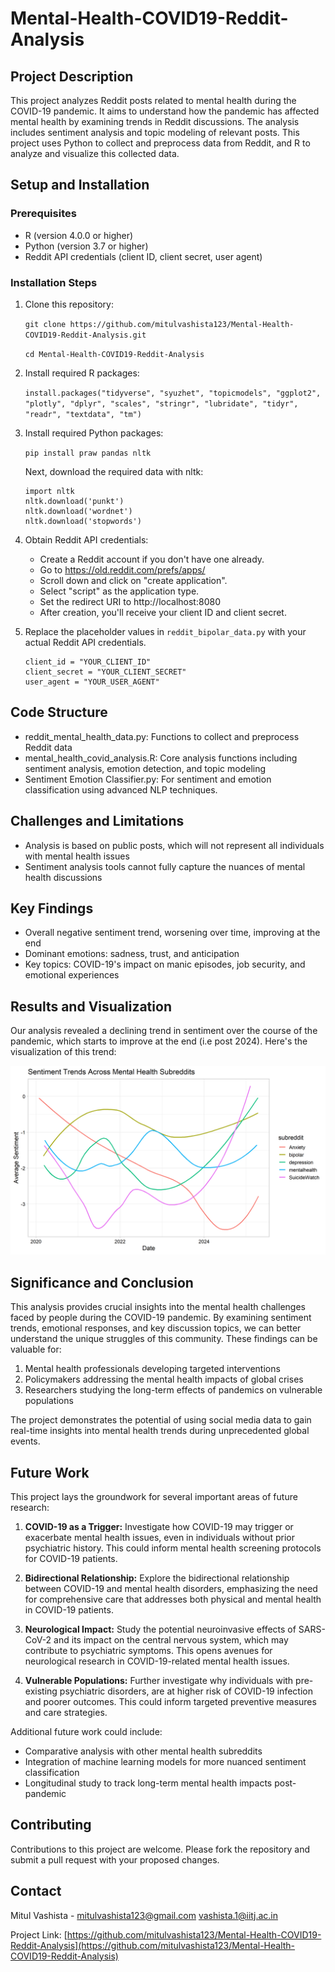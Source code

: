 # Mental-Health-COVID19-Reddit-Analysis

## Project Description

This project analyzes Reddit posts related to mental health during the COVID-19 pandemic. It aims to understand how the pandemic has affected mental health by examining trends in Reddit discussions. The analysis includes sentiment analysis and topic modeling of relevant posts. This project uses Python to collect and preprocess data from Reddit, and R to analyze and visualize this collected data.

## Setup and Installation

### Prerequisites

- R (version 4.0.0 or higher)
- Python (version 3.7 or higher)
- Reddit API credentials (client ID, client secret, user agent)

### Installation Steps

1. Clone this repository:

    `git clone https://github.com/mitulvashista123/Mental-Health-COVID19-Reddit-Analysis.git`

    `cd Mental-Health-COVID19-Reddit-Analysis`

2. Install required R packages: 

    `install.packages("tidyverse", "syuzhet", "topicmodels", "ggplot2", "plotly", "dplyr", "scales", "stringr", "lubridate", "tidyr", "readr", "textdata", "tm")`

3. Install required Python packages:

    `pip install praw pandas nltk`

    Next, download the required data with nltk:
    ````
    import nltk
    nltk.download('punkt')
    nltk.download('wordnet')
    nltk.download('stopwords')
    ```` 
6. Obtain Reddit API credentials:
    - Create a Reddit account if you don't have one already.
    - Go to https://old.reddit.com/prefs/apps/
    - Scroll down and click on "create application".
    - Select "script" as the application type.
    - Set the redirect URI to http://localhost:8080
    - After creation, you'll receive your client ID and client secret.

7. Replace the placeholder values in `reddit_bipolar_data.py` with your actual Reddit API credentials.

    ```
    client_id = "YOUR_CLIENT_ID"
    client_secret = "YOUR_CLIENT_SECRET"
    user_agent = "YOUR_USER_AGENT"
    ```
## Code Structure
- reddit_mental_health_data.py: Functions to collect and preprocess Reddit data
- mental_health_covid_analysis.R: Core analysis functions including sentiment analysis, emotion detection, and topic modeling
- Sentiment Emotion Classifier.py: For sentiment and emotion classification using advanced NLP techniques.

## Challenges and Limitations
- Analysis is based on public posts, which will not represent all individuals with mental health issues
- Sentiment analysis tools cannot fully capture the nuances of mental health discussions

## Key Findings
- Overall negative sentiment trend, worsening over time, improving at the end
- Dominant emotions: sadness, trust, and anticipation
- Key topics: COVID-19's impact on manic episodes, job security, and emotional experiences

## Results and Visualization
Our analysis revealed a declining trend in sentiment over the course of the pandemic, which starts to improve at the end (i.e post 2024). Here's the visualization of this trend:

![image](sentiment_trends_by_subreddit.png)

## Significance and Conclusion
This analysis provides crucial insights into the mental health challenges faced by people during the COVID-19 pandemic. By examining sentiment trends, emotional responses, and key discussion topics, we can better understand the unique struggles of this community. These findings can be valuable for:

1. Mental health professionals developing targeted interventions
2. Policymakers addressing the mental health impacts of global crises
3. Researchers studying the long-term effects of pandemics on vulnerable populations

The project demonstrates the potential of using social media data to gain real-time insights into mental health trends during unprecedented global events.

## Future Work
This project lays the groundwork for several important areas of future research:

1. **COVID-19 as a Trigger:** Investigate how COVID-19 may trigger or exacerbate mental health issues, even in individuals without prior psychiatric history. This could inform mental health screening protocols for COVID-19 patients.

2. **Bidirectional Relationship:** Explore the bidirectional relationship between COVID-19 and mental health disorders, emphasizing the need for comprehensive care that addresses both physical and mental health in COVID-19 patients.

3. **Neurological Impact:** Study the potential neuroinvasive effects of SARS-CoV-2 and its impact on the central nervous system, which may contribute to psychiatric symptoms. This opens avenues for neurological research in COVID-19-related mental health issues.

4. **Vulnerable Populations:** Further investigate why individuals with pre-existing psychiatric disorders, are at higher risk of COVID-19 infection and poorer outcomes. This could inform targeted preventive measures and care strategies.

Additional future work could include:
- Comparative analysis with other mental health subreddits
- Integration of machine learning models for more nuanced sentiment classification
- Longitudinal study to track long-term mental health impacts post-pandemic


## Contributing

Contributions to this project are welcome. Please fork the repository and submit a pull request with your proposed changes.

## Contact
Mitul Vashista - mitulvashista123@gmail.com vashista.1@iitj.ac.in

Project Link: [https://github.com/mitulvashista123/Mental-Health-COVID19-Reddit-Analysis](https://github.com/mitulvashista123/Mental-Health-COVID19-Reddit-Analysis)
